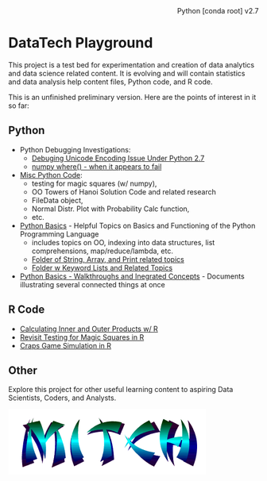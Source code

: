 
<div align="right">Python [conda root] v2.7</div>

# DataTech Playground

This project is a test bed for experimentation and creation of data analytics and data science related content.  It is evolving and will contain statistics and data analysis help content files, Python code, and R code.

This is an unfinished preliminary version.  Here are the points of interest in it so far:

## Python

- Python Debugging Investigations:
  - [Debuging Unicode Encoding Issue Under Python 2.7](./PY_Debug_Investigations/PY27_UEE_UDE)
  - [numpy where() - when it appears to fail](./PY_Debug_Investigations)  
- [Misc Python Code](./Python_Misc): 
  - testing for magic squares (w/ numpy),
  - OO Towers of Hanoi Solution Code and related research
  - FileData object, 
  - Normal Distr. Plot with Probability Calc function, 
  - etc.
- [Python Basics](./PY_Basics) - Helpful Topics on Basics and Functioning of the Python Programming Language
  - includes topics on OO, indexing into data structures, list comprehensions, map/reduce/lambda, etc.
  - [Folder of String, Array, and Print related topics](./PY_Basics/str_arr_lst_prnt)
  - [Folder w Keyword Lists and Related Topics](./PY_Basics/kwrds)
- [Python Basics - Walkthroughs and Inegrated Concepts](./PY_Basics/Walkthroughs) - Documents illustrating several connected things at once

## R Code
- [Calculating Inner and Outer Products w/ R](http://htmlpreview.github.com/?https://github.com/TheMitchWorksPro/DataTech_Playground/blob/master/stats/TMWP_MatrixMath_Experimentation.html)
- [Revisit Testing for Magic Squares in R](./R_Misc/)
- [Craps Game Simulation in R](http://htmlpreview.github.com/?https://github.com/TheMitchWorksPro/DataTech_Playground/blob/master/R_Misc/TMWP_CrapsGameSimulation_R.html)

## Other
Explore this project for other useful learning content to aspiring Data Scientists, Coders, and Analysts.

![Mitch](https://github.com/TheMitchWorksPro/TestProject/blob/master/html_mitch_logo/Mitch_LogoBG.gif)
